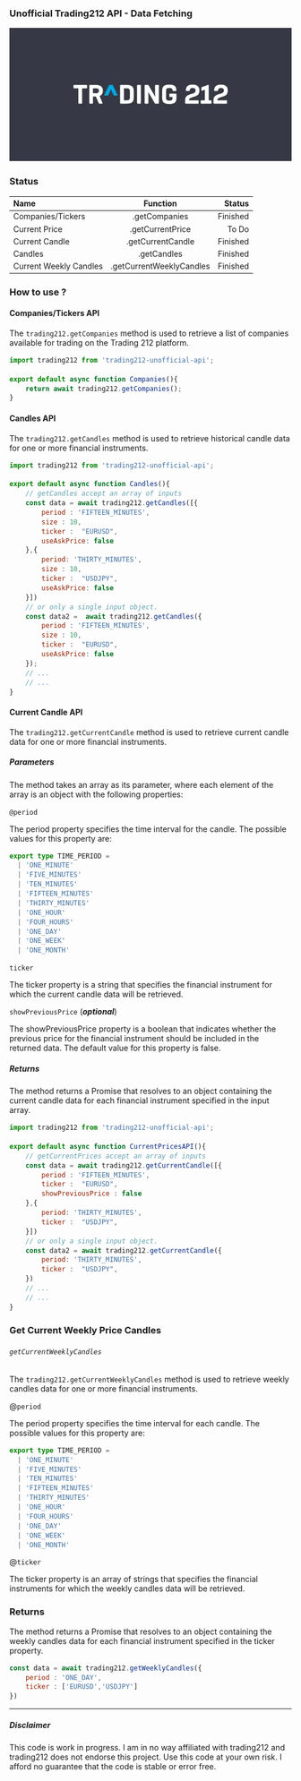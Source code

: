### Unofficial Trading212 API - Data Fetching
<img src="/Trading212-logo.webp">



### Status



| Name      | Function | Status     |
| :---        |    :----:   |          ---: |
| Companies/Tickers   | .getCompanies        | Finished      |
| Current Price      |   .getCurrentPrice     | To Do   |
| Current Candle     |   .getCurrentCandle     | Finished   |
| Candles      |   .getCandles     | Finished   |
| Current Weekly Candles      |   .getCurrentWeeklyCandles     | Finished   |


### How to use ?

#### Companies/Tickers API

The `trading212.getCompanies` method is used to retrieve a list of companies available for trading on the Trading 212 platform.

```js
import trading212 from 'trading212-unofficial-api';

export default async function Companies(){
    return await trading212.getCompanies();
}
```

#### Candles API

The `trading212.getCandles` method is used to retrieve historical candle data for one or more financial instruments.

```js
import trading212 from 'trading212-unofficial-api';

export default async function Candles(){
    // getCandles accept an array of inputs 
    const data = await trading212.getCandles([{
        period : 'FIFTEEN_MINUTES',
        size : 10,
        ticker :  "EURUSD",
        useAskPrice: false
    },{
        period: 'THIRTY_MINUTES',
        size : 10,
        ticker :  "USDJPY",
        useAskPrice: false
    }])
    // or only a single input object.
    const data2 =  await trading212.getCandles({
        period : 'FIFTEEN_MINUTES',
        size : 10,
        ticker :  "EURUSD",
        useAskPrice: false
    });
    // ...
    // ...
}
```


#### Current Candle API

The `trading212.getCurrentCandle` method is used to retrieve current candle data for one or more financial instruments.

##### Parameters

The method takes an array as its parameter, where each element of the array is an object with the following properties:

`@period`

The period property specifies the time interval for the candle. The possible values for this property are:


```ts
export type TIME_PERIOD =
  | 'ONE_MINUTE'
  | 'FIVE_MINUTES'
  | 'TEN_MINUTES'
  | 'FIFTEEN_MINUTES'
  | 'THIRTY_MINUTES'
  | 'ONE_HOUR'
  | 'FOUR_HOURS'
  | 'ONE_DAY'
  | 'ONE_WEEK'
  | 'ONE_MONTH'
```

`ticker`

The ticker property is a string that specifies the financial instrument for which the current candle data will be retrieved.


`showPreviousPrice` (***optional***)

The showPreviousPrice property is a boolean that indicates whether the previous price for the financial instrument should be included in the returned data. The default value for this property is false.


##### Returns

The method returns a Promise that resolves to an object containing the current candle data for each financial instrument specified in the input array.


```js
import trading212 from 'trading212-unofficial-api';

export default async function CurrentPricesAPI(){
    // getCurrentPrices accept an array of inputs 
    const data = await trading212.getCurrentCandle([{
        period : 'FIFTEEN_MINUTES',
        ticker :  "EURUSD",
        showPreviousPrice : false
    },{
        period: 'THIRTY_MINUTES',
        ticker :  "USDJPY",
    }])
    // or only a single input object.
    const data2 = await trading212.getCurrentCandle({
        period: 'THIRTY_MINUTES',
        ticker :  "USDJPY",
    })
    // ...
    // ...
}
```

### Get Current Weekly Price Candles 
###### `getCurrentWeeklyCandles`

The `trading212.getCurrentWeeklyCandles` method is used to retrieve weekly candles data for one or more financial instruments.

@`period`

The period property specifies the time interval for each candle. The possible values for this property are:

```ts
export type TIME_PERIOD =
  | 'ONE_MINUTE'
  | 'FIVE_MINUTES'
  | 'TEN_MINUTES'
  | 'FIFTEEN_MINUTES'
  | 'THIRTY_MINUTES'
  | 'ONE_HOUR'
  | 'FOUR_HOURS'
  | 'ONE_DAY'
  | 'ONE_WEEK'
  | 'ONE_MONTH'
```

@`ticker`

The ticker property is an array of strings that specifies the financial instruments for which the weekly candles data will be retrieved.

### Returns

The method returns a Promise that resolves to an object containing the weekly candles data for each financial instrument specified in the ticker property.


```js
const data = await trading212.getWeeklyCandles({
    period : 'ONE_DAY',
    ticker : ['EURUSD','USDJPY']
})  
```

--- 
#####  Disclaimer

This code is work in progress. I am in no way affiliated with trading212 and trading212 does not endorse this project.
Use this code at your own risk. I afford no guarantee that the code is stable or error free.